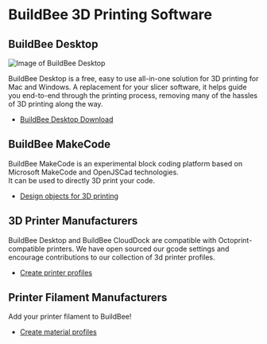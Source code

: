 # BuildBee 3D Printing Software

## BuildBee Desktop
![Image of BuildBee Desktop](https://download.buildflow.online/Github/desktop-thumb.png)

BuildBee Desktop is a free, easy to use all-in-one solution for 3D printing for Mac and Windows.  A replacement for your slicer software, it helps guide you end-to-end through the printing process, removing many of the hassles of 3D printing along the way.
* [BuildBee Desktop Download](https://buildbee.com/landing/desktop)

## BuildBee MakeCode
BuildBee MakeCode is an experimental block coding platform based on Microsoft MakeCode and OpenJSCad technologies.  
It can be used to directly 3D print your code.
* [Design objects for 3D printing](https://buildbee.github.io/makecode)


## 3D Printer Manufacturers
BuildBee Desktop and BuildBee CloudDock are compatible with Octoprint-compatible printers.  We have open sourced our gcode settings and encourage contributions to our collection of 3d printer profiles.   
* [Create printer profiles](https://buildbee.github.io/3D-printer-profiles)


## Printer Filament Manufacturers
Add your printer filament to BuildBee!    
* [Create material profiles](https://buildbee.github.io/3D-printer-profiles)


